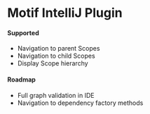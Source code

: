 # Motif IntelliJ Plugin

#### Supported

* Navigation to parent Scopes
* Navigation to child Scopes
* Display Scope hierarchy

#### Roadmap

* Full graph validation in IDE
* Navigation to dependency factory methods
